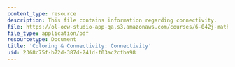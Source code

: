 ```yaml
---
content_type: resource
description: This file contains information regarding connectivity.
file: https://ol-ocw-studio-app-qa.s3.amazonaws.com/courses/6-042j-mathematics-for-computer-science-spring-2015/2368c75fb72d387d241df03ac2cfba98_MIT6_042JS15_graphconnectivity.pdf
file_type: application/pdf
resourcetype: Document
title: 'Coloring & Connectivity: Connectivity'
uid: 2368c75f-b72d-387d-241d-f03ac2cfba98
---
```

